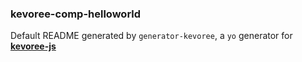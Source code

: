 ### kevoree-comp-helloworld

Default README generated by `generator-kevoree`, a `yo` generator for [__kevoree-js__](https://github.com/kevoree/kevoree-js)